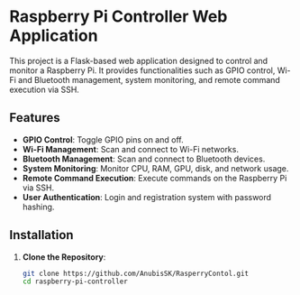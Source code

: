 # Raspberry Pi Controller Web Application

This project is a Flask-based web application designed to control and monitor a Raspberry Pi. It provides functionalities such as GPIO control, Wi-Fi and Bluetooth management, system monitoring, and remote command execution via SSH.

## Features

- **GPIO Control**: Toggle GPIO pins on and off.
- **Wi-Fi Management**: Scan and connect to Wi-Fi networks.
- **Bluetooth Management**: Scan and connect to Bluetooth devices.
- **System Monitoring**: Monitor CPU, RAM, GPU, disk, and network usage.
- **Remote Command Execution**: Execute commands on the Raspberry Pi via SSH.
- **User  Authentication**: Login and registration system with password hashing.

## Installation

1. **Clone the Repository**:
   ```bash
   git clone https://github.com/AnubisSK/RasperryContol.git
   cd raspberry-pi-controller
